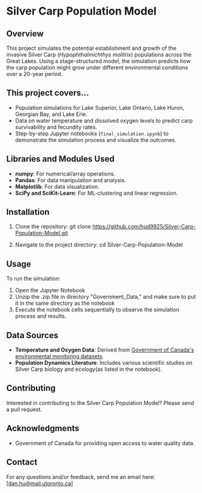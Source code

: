 # Silver Carp Population Model

## Overview
This project simulates the potential establishment and growth of the invasive Silver Carp (*Hypophthalmichthys molitrix*) populations across the Great Lakes. Using a stage-structured model, the simulation predicts how the carp population might grow under different environmental conditions over a 20-year period.

## This project covers...
- Population simulations for Lake Superior, Lake Ontario, Lake Huron, Georgian Bay, and Lake Erie.
- Data on water temperature and dissolved oxygen levels to predict carp survivability and fecundity rates.
- Step-by-step Jupyter notebooks (`final_simulation.ipynb`) to demonstrate the simulation process and visualize the outcomes.

## Libraries and Modules Used
- **numpy**: For numerical/array operations.
- **Pandas**: For data manipulation and analysis.
- **Matplotlib**: For data visualization.
- **SciPy and SciKit-Learn**: For ML-clustering and linear regression.

## Installation

1. Clone the repository:
git clone https://github.com/hud9925/Silver-Carp-Population-Model.git

2. Navigate to the project directory:
cd Silver-Carp-Population-Model

## Usage

To run the simulation:

1. Open the Jupyter Notebook
2. Unzip the .zip file in directory "Government_Data," and make sure to put it in the same directory as the notebook
3. Execute the notebook cells sequentially to observe the simulation process and results.

## Data Sources

- **Temperature and Oxygen Data**: Derived from [Government of Canada's environmental monitoring datasets](https://data-donnees.az.ec.gc.ca/data/substances/monitor/great-lakes-water-quality-monitoring-and-aquatic-ecosystem-health-data/great-lakes-water-quality-monitoring-and-surveillance-data/).
- **Population Dynamics Literature**: Includes various scientific studies on Silver Carp biology and ecology(as listed in the notebook).

## Contributing

Interested in contributing to the Silver Carp Population Model? Please send a pull request.

## Acknowledgments

- Government of Canada for providing open access to water quality data.

## Contact

For any questions and/or feedback, send me an email here: [dan.hu@mail.utoronto.ca] 


